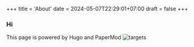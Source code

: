 +++
title = 'About'
date = 2024-05-07T22:29:01+07:00
draft = false
+++

### Hi
This page is powered by Hugo and PaperMod
![targets](/img/about-japan.jpg)